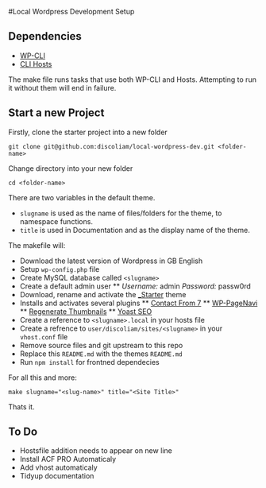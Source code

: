 #Local Wordpress Development Setup

## Dependencies
* [WP-CLI](http://wp-cli.org/)
* [CLI Hosts](https://github.com/alphabetum/hosts)

The make file runs tasks that use both WP-CLI and Hosts. Attempting to run it without them will end in failure.

## Start a new Project

Firstly, clone the starter project into a new folder

`git clone git@github.com:discoliam/local-wordpress-dev.git <folder-name>`

Change directory into your new folder 

`cd <folder-name>`

There are two variables in the default theme.

* `slugname` is used as the name of files/folders for the theme, to namespace functions.
* `title` is used in Documentation and as the display name of the theme.

The makefile will:

* Download the latest version of Wordpress in GB English
* Setup `wp-config.php` file
* Create MySQL database called `<slugname>`
* Create a default admin user
** *Username:* admin *Password:* passw0rd
* Download, rename and activate the [_Starter](https://github.com/discoliam/_starter) theme
* Installs and activates several plugins
** [Contact From 7](http://contactform7.com/)
** [WP-PageNavi](https://en-gb.wordpress.org/plugins/wp-pagenavi/)
** [Regenerate Thumbnails](https://en-gb.wordpress.org/plugins/regenerate-thumbnails/)
** [Yoast SEO](https://en-gb.wordpress.org/plugins/wordpress-seo/)
* Create a reference to `<slugname>.local` in your hosts file
* Create a refrence to `user/discoliam/sites/<slugname>` in your `vhost.conf` file
* Remove source files and git upstream to this repo
* Replace this `README.md` with the themes `README.md`
* Run `npm install` for frontned dependecies

For all this and more: 

`make slugname="<slug-name>" title="<Site Title>"`

Thats it.


## To Do

* Hostsfile addition needs to appear on new line
* Install ACF PRO Automaticaly
* Add vhost automaticaly
* Tidyup documentation
